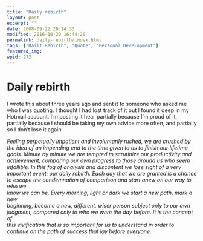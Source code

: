 ```yaml
---
title: "Daily rebirth"
layout: post
excerpt: ""
date: 2008-09-22 20:14:33
modified: 2016-10-20 16:44:20
permalink: daily-rebirth/index.html
tags: ["Dailt Rebirth", "Quote", "Personal Development"]
featured_img: 
wpid: 273
---
```


# Daily rebirth

I wrote this about three years ago and sent it to someone who asked me who I was quoting. I thought I had lost track of it but I found it deep in my Hotmail account. I’m posting it hear partially because I’m proud of it, partially because I should be taking my own advice more often, and partially so I don’t lose it again.

*Feeling perpetually impatient and involuntarily rushed, we are crushed by  
the idea of an impending end to the time given to us to finish our lifetime  
goals. Minute by minute we are tempted to scrutinize our productivity and  
achievement, comparing our own progress to those around us who seem  
infallible. In this fog of analysis and discontent we lose sight of a very  
important event: our daily rebirth. Each day that we are granted is a chance  
to escape the condemnation of comparison and start anew on our way to who we  
know we can be. Every morning, light or dark we start a new path, mark a new  
beginning, become a new, different, wiser person subject only to our own  
judgment, compared only to who we were the day before. It is the concept of  
this vivification that is so important for us to understand in order to  
continue on the path of success that lay before everyone.*